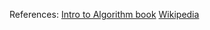 References:
[Intro to Algorithm book](http://staff.ustc.edu.cn/~csli/graduate/algorithms/book6/chap21.htm)
[Wikipedia](https://en.wikipedia.org/wiki/Fibonacci_heap)